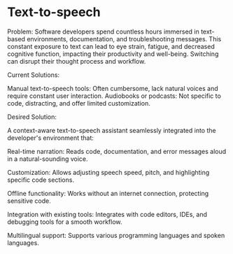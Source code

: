 # Text-to-speech
Problem: Software developers spend countless hours immersed in text-based environments, documentation, and troubleshooting messages. This constant exposure to text can lead to eye strain, fatigue, and decreased cognitive function, impacting their productivity and well-being. Switching can disrupt their thought process and workflow.

Current Solutions:

Manual text-to-speech tools: Often cumbersome, lack natural voices and require constant user interaction.
Audiobooks or podcasts: Not specific to code, distracting, and offer limited customization.



Desired Solution: 

A context-aware text-to-speech assistant seamlessly integrated into the developer's environment that:

Real-time narration: Reads code, documentation, and error messages aloud in a natural-sounding voice.

Customization: Allows adjusting speech speed, pitch, and highlighting specific code sections.

Offline functionality: Works without an internet connection, protecting sensitive code.

Integration with existing tools: Integrates with code editors, IDEs, and debugging tools for a smooth workflow.

Multilingual support: Supports various programming languages and spoken languages.
